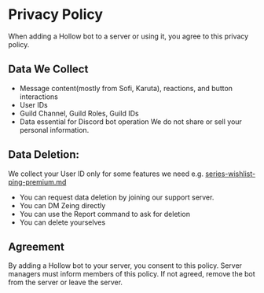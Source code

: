 # Privacy Policy

When adding a Hollow bot to a server or using it, you agree to this privacy policy.&#x20;

## Data We Collect

* Message content(mostly from Sofi, Karuta), reactions, and button interactions
* User IDs
* Guild Channel, Guild Roles, Guild IDs
* Data essential for Discord bot operation We do not share or sell your personal information.

## Data Deletion:&#x20;

We collect your User ID only for some features we need e.g. [series-wishlist-ping-premium.md](../karuta-features/series-wishlist-ping-premium.md "mention")

* You can request data deletion by joining our support server.
* You can DM Zeing directly&#x20;
* You can use the Report command to ask for deletion&#x20;
* You can delete yourselves&#x20;

## Agreement

By adding a Hollow bot to your server, you consent to this policy. Server managers must inform members of this policy. If not agreed, remove the bot from the server or leave the server.
